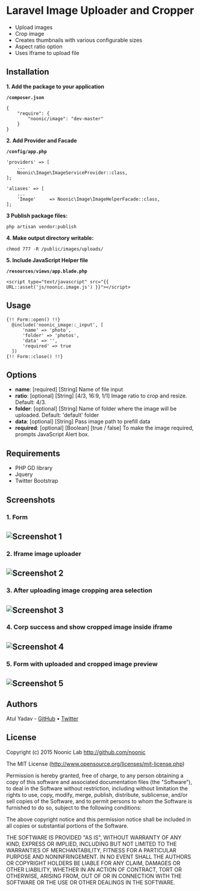 # Laravel Image Uploader and Cropper

- Upload images
- Crop image
- Creates thumbnails with various configurable sizes
- Aspect ratio option
- Uses Iframe to upload file

## Installation
**1. Add the package to your application**

**`/composer.json`**
```
{
    "require": {
        "noonic/image": "dev-master"
    }
}
```

**2. Add Provider and Facade**

**`/config/app.php`**
```
'providers' => [
    ...
    Noonic\Image\ImageServiceProvider::class,
];

'aliases' => [
    ...
    'Image'     => Noonic\Image\ImageHelperFacade::class,
];
```

**3 Publish package files:**
```
php artisan vendor:publish
```

**4. Make output directory writable:**
```
chmod 777 -R /public/images/uploads/ 
```

**5. Include JavaScript Helper file**

**`/resources/views/app.blade.php`**
```
<script type="text/javascript" src="{{ URL::asset('js/noonic.image.js') }}"></script>
```

## Usage

```blade
{!! Form::open() !!}
  @include('noonic_image::_input', [
      'name' => 'photo', 
      'folder' => 'photos', 
      'data' => '', 
      'required' => true
  ])
{!! Form::close() !!}
```

## Options

- **name**: [required] [String] Name of file input
- **ratio**: [optional] [String] [4/3, 16:9, 1/1] Image ratio to crop and resize. Default: 4/3.
- **folder**: [optional] [String] Name of folder where the image will be uploaded. Default: 'default' folder
- **data**: [optional] [String] Pass image path to prefill data
- **required**: [optional] [Boolean] [true / false] To make the image required, prompts JavaScript Alert box.

## Requirements
- PHP GD library
- Jquery
- Twitter Bootstrap

## Screenshots
### 1. Form
![Screenshot 1](http://nooniclab.com/laravel-base/website/public/images/screenshots/image/uploader-1.png "Screenshot 1")
---
### 2. Iframe image uploader
![Screenshot 2](http://nooniclab.com/laravel-base/website/public/images/screenshots/image/uploader-2.png "Screenshot 2")
---
### 3. After uploading image cropping area selection
![Screenshot 3](http://nooniclab.com/laravel-base/website/public/images/screenshots/image/uploader-3.png "Screenshot 3")
---
### 4. Corp success and show cropped image inside iframe
![Screenshot 4](http://nooniclab.com/laravel-base/website/public/images/screenshots/image/uploader-4.png "Screenshot 4")
---
### 5. Form with uploaded and cropped image preview
![Screenshot 5](http://nooniclab.com/laravel-base/website/public/images/screenshots/image/uploader-5.png "Screenshot 5")
---

## Authors

Atul Yadav - [GitHub](https://github.com/atulmy) &bull; [Twitter](https://twitter.com/atulmy)

## License

Copyright (c) 2015 Noonic Lab http://github.com/noonic

The MIT License (http://www.opensource.org/licenses/mit-license.php)

Permission is hereby granted, free of charge, to any person obtaining a copy of this software and associated documentation files (the "Software"), to deal in the Software without restriction, including without limitation the rights to use, copy, modify, merge, publish, distribute, sublicense, and/or sell copies of the Software, and to permit persons to whom the Software is furnished to do so, subject to the following conditions:

The above copyright notice and this permission notice shall be included in all copies or substantial portions of the Software.

THE SOFTWARE IS PROVIDED "AS IS", WITHOUT WARRANTY OF ANY KIND, EXPRESS OR IMPLIED, INCLUDING BUT NOT LIMITED TO THE WARRANTIES OF MERCHANTABILITY, FITNESS FOR A PARTICULAR PURPOSE AND NONINFRINGEMENT. IN NO EVENT SHALL THE AUTHORS OR COPYRIGHT HOLDERS BE LIABLE FOR ANY CLAIM, DAMAGES OR OTHER LIABILITY, WHETHER IN AN ACTION OF CONTRACT, TORT OR OTHERWISE, ARISING FROM, OUT OF OR IN CONNECTION WITH THE SOFTWARE OR THE USE OR OTHER DEALINGS IN THE SOFTWARE.
